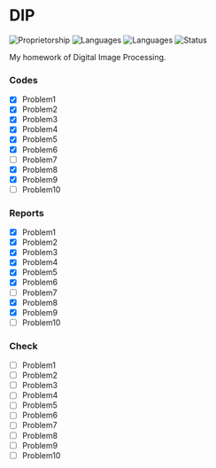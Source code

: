 # DIP
![Proprietorship](https://img.shields.io/badge/Proprietorship-Private-orange.svg)
![Languages](https://img.shields.io/badge/Languages-Matlab-blue.svg)
![Languages](https://img.shields.io/badge/Languages-Tex-blue.svg)
![Status](https://img.shields.io/badge/Status-7/8-blue.svg)

My homework of Digital Image Processing.
### Codes

- [x] Problem1
- [x] Problem2
- [x] Problem3
- [x] Problem4
- [x] Problem5
- [x] Problem6
- [ ] Problem7
- [x] Problem8
- [x] Problem9
- [ ] Problem10

### Reports
- [x] Problem1
- [x] Problem2
- [x] Problem3
- [x] Problem4
- [x] Problem5
- [x] Problem6
- [ ] Problem7
- [x] Problem8
- [x] Problem9
- [ ] Problem10

### Check
- [ ] Problem1
- [ ] Problem2
- [ ] Problem3
- [ ] Problem4
- [ ] Problem5
- [ ] Problem6
- [ ] Problem7
- [ ] Problem8
- [ ] Problem9
- [ ] Problem10